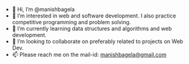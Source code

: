- 👋 Hi, I’m @manishbagela
- 👀 I’m interested in web and software development. I also practice competitive programming and problem solving.
- 🌱 I’m currently learning data structures and algorithms and web development.
- 💞️ I’m looking to collaborate on preferably related to projects on Web Dev.
- 📫 Please reach me on the mail-id: manishbagela@gmail.com

<!---
manishbagela/manishbagela is a ✨ special ✨ repository because its `README.md` (this file) appears on your GitHub profile.
You can click the Preview link to take a look at your changes.
--->
